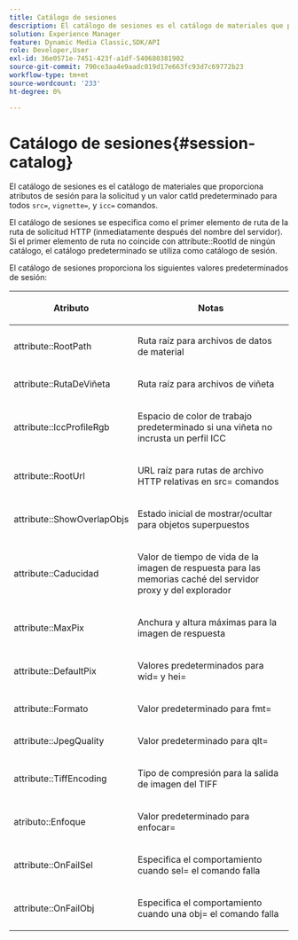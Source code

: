 ```yaml
---
title: Catálogo de sesiones
description: El catálogo de sesiones es el catálogo de materiales que proporciona atributos de sesión para la solicitud y un valor catId predeterminado para todos los comandos src=, vignette= e icc=.
solution: Experience Manager
feature: Dynamic Media Classic,SDK/API
role: Developer,User
exl-id: 36e0571e-7451-423f-a1df-540680381902
source-git-commit: 790ce3aa4e9aadc019d17e663fc93d7c69772b23
workflow-type: tm+mt
source-wordcount: '233'
ht-degree: 0%

---
```


# Catálogo de sesiones{#session-catalog}

El catálogo de sesiones es el catálogo de materiales que proporciona atributos de sesión para la solicitud y un valor catId predeterminado para todos `src=`, `vignette=`, y `icc=` comandos.

El catálogo de sesiones se especifica como el primer elemento de ruta de la ruta de solicitud HTTP (inmediatamente después del nombre del servidor). Si el primer elemento de ruta no coincide con attribute::RootId de ningún catálogo, el catálogo predeterminado se utiliza como catálogo de sesión.

El catálogo de sesiones proporciona los siguientes valores predeterminados de sesión:

<table id="table_DB5E0DD8E9B440A4964A1326433597C8"> 
 <thead> 
  <tr> 
   <th class="entry"> <p>Atributo </p> </th> 
   <th class="entry"> <p>Notas </p> </th> 
  </tr> 
 </thead>
 <tbody> 
  <tr> 
   <td> <p> <span class="codeph"> attribute::RootPath</span> </p> </td> 
   <td> <p> Ruta raíz para archivos de datos de material </p> </td> 
  </tr> 
  <tr> 
   <td> <p> <span class="codeph"> attribute::RutaDeViñeta</span> </p> </td> 
   <td> <p> Ruta raíz para archivos de viñeta </p> </td> 
  </tr> 
  <tr> 
   <td> <p> <span class="codeph"> attribute::IccProfileRgb</span> </p> </td> 
   <td> <p> Espacio de color de trabajo predeterminado si una viñeta no incrusta un perfil ICC </p> </td> 
  </tr> 
  <tr> 
   <td> <p> <span class="codeph"> attribute::RootUrl</span> </p> </td> 
   <td> <p> URL raíz para rutas de archivo HTTP relativas en <span class="codeph"> src=</span> comandos </p> </td> 
  </tr> 
  <tr> 
   <td> <p> <span class="codeph"> attribute::ShowOverlapObjs</span> </p> </td> 
   <td> <p> Estado inicial de mostrar/ocultar para objetos superpuestos </p> </td> 
  </tr> 
  <tr> 
   <td> <p> <span class="codeph"> attribute::Caducidad</span> </p> </td> 
   <td> <p> Valor de tiempo de vida de la imagen de respuesta para las memorias caché del servidor proxy y del explorador </p> </td> 
  </tr> 
  <tr> 
   <td> <p> <span class="codeph"> attribute::MaxPix</span> </p> </td> 
   <td> <p> Anchura y altura máximas para la imagen de respuesta </p> </td> 
  </tr> 
  <tr> 
   <td> <p> <span class="codeph"> attribute::DefaultPix</span> </p> </td> 
   <td> <p> Valores predeterminados para <span class="codeph"> wid=</span> y <span class="codeph"> hei=</span> </p> </td> 
  </tr> 
  <tr> 
   <td> <p> <span class="codeph"> attribute::Formato</span> </p> </td> 
   <td> <p> Valor predeterminado para <span class="codeph"> fmt=</span> </p> </td> 
  </tr> 
  <tr> 
   <td> <p> <span class="codeph"> attribute::JpegQuality</span> </p> </td> 
   <td> <p> Valor predeterminado para <span class="codeph"> qlt=</span> </p> </td> 
  </tr> 
  <tr> 
   <td> <p> <span class="codeph"> attribute::TiffEncoding</span> </p> </td> 
   <td> <p> Tipo de compresión para la salida de imagen del TIFF </p> </td> 
  </tr> 
  <tr> 
   <td> <p> <span class="codeph"> atributo::Enfoque</span> </p> </td> 
   <td> <p> Valor predeterminado para <span class="codeph"> enfocar=</span> </p> </td> 
  </tr> 
  <tr> 
   <td> <p> <span class="codeph"> attribute::OnFailSel</span> </p> </td> 
   <td> <p> Especifica el comportamiento cuando <span class="codeph"> sel=</span> el comando falla </p> </td> 
  </tr> 
  <tr> 
   <td> <p> <span class="codeph"> attribute::OnFailObj</span> </p> </td> 
   <td> <p> Especifica el comportamiento cuando una <span class="codeph"> obj=</span> el comando falla </p> </td> 
  </tr> 
 </tbody> 
</table>
